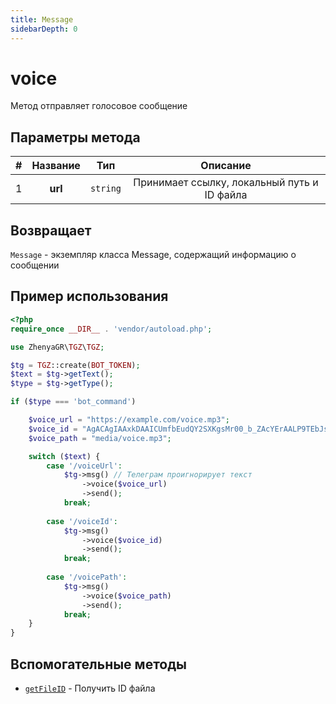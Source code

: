 ```yaml
---
title: Message
sidebarDepth: 0
---
```


# voice
Метод отправляет голосовое сообщение

## Параметры метода
| # | Название |       Тип        |                   Описание                   |
|:-:|:--------:|:----------------:|:--------------------------------------------:|
| 1 | **url**  |     `string`     | Принимает ссылку, локальный путь и ID файла |

## Возвращает
`Message` - экземпляр класса Message, содержащий информацию о сообщении

## Пример использования
```php
<?php
require_once __DIR__ . 'vendor/autoload.php'; 

use ZhenyaGR\TGZ\TGZ;

$tg = TGZ::create(BOT_TOKEN);
$text = $tg->getText();
$type = $tg->getType();

if ($type === 'bot_command') 

    $voice_url = "https://example.com/voice.mp3";
    $voice_id = "AgACAgIAAxkDAAICUmfbEudQY2SXKgsMr00_b_ZAcYErAALP9TEbJsnZSlufCaTwR76hAQADAgADeQADNgQ";
    $voice_path = "media/voice.mp3";

    switch ($text) {
        case '/voiceUrl':
            $tg->msg() // Телеграм проигнорирует текст
                ->voice($voice_url)
                ->send();
            break;
           
        case '/voiceId':
            $tg->msg() 
                ->voice($voice_id)
                ->send();
            break;
           
        case '/voicePath':
            $tg->msg() 
                ->voice($voice_path)
                ->send();
            break;
    }
}
```

## Вспомогательные методы
- [`getFileID`](/classes/tgzMethods/getFileID.md) - Получить ID файла
